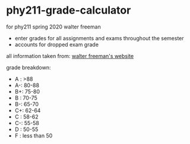 # phy211-grade-calculator
for phy211 spring 2020 walter freeman

- enter grades for all assignments and exams throughout the semester
- accounts for dropped exam grade

all information taken from: [walter freeman's website](walterfreeman.github.io/phy211/syllabus.html)

grade breakdown:
- A : >88
- A-: 80-88
- B+: 75-80
- B : 70-75
- B-: 65-70
- C+: 62-64
- C : 58-62
- C-: 55-58
- D : 50-55
- F : less than 50
